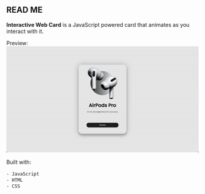 ## READ ME

**Interactive Web Card** is a JavaScript powered card that animates as you interact with it.

Preview:
![](/img/website.gif)

Built with:
```
- JavaScript
- HTML
- CSS
```
